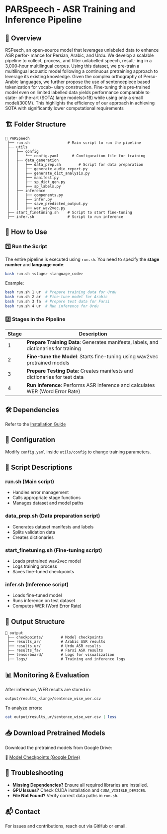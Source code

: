 # PARSpeech - ASR Training and Inference Pipeline

## 📌 Overview
RSPeech, an open-source
model that leverages unlabeled data to enhance ASR perfor-
mance for Persian, Arabic, and Urdu. We develop a scalable
pipeline to collect, process, and filter unlabelled speech, result-
ing in a 3,000-hour multilingual corpus. Using this dataset, we
pre-train a multilingual acoustic model following a continuous
pretraining approach to leverage its existing knowledge. Given
the complex orthography of Perso-Arabic languages, we further
propose the use of sentencepiece based tokenization for vocab-
ulary construction. Fine-tuning this pre-trained model even on
limited labelled data yields performance comparable to state-
of-the-art (SOTA) large models(>1B) while using only a small
model(300M). This highlights the efficiency of our approach
in achieving SOTA with significantly lower computational requirements

## 🏗 Folder Structure
```
📂 PARSpeech
 ├── run.sh                 # Main script to run the pipeline
 ├── utils
 │   ├── config
 │   │   └── config.yaml      # Configuration file for training
 │   ├── data_generation
 │   │   ├── data_prep.sh        # Script for data preparation
 │   │   ├── generate_audio_report.py
 │   │   ├── generate_dict_analysis.py
 │   │   ├── manifest.py
 │   │   ├── sp_dict_gen.py
 │   │   ├── sp_labels.py
 │   ├── inference
 │   │   ├── components.py
 │   │   ├── infer.py
 │   │   ├── save_predicted_output.py
 │   │   ├── wer_wav2vec.py
 ├── start_finetuning.sh    # Script to start fine-tuning
 ├── infer.sh               # Script to run inference
```

## 🚀 How to Use

### 1️⃣ Run the Script
The entire pipeline is executed using `run.sh`. You need to specify the **stage number** and **language code**:
```bash
bash run.sh <stage> <language_code>
```
Example:
```bash
bash run.sh 1 ur  # Prepare training data for Urdu
bash run.sh 2 ar  # Fine-tune model for Arabic
bash run.sh 3 fa  # Prepare test data for Farsi
bash run.sh 4 ur  # Run inference for Urdu
```

### 2️⃣ Stages in the Pipeline
| Stage | Description |
|-------|------------|
| 1 | **Prepare Training Data**: Generates manifests, labels, and dictionaries for training |
| 2 | **Fine-tune the Model**: Starts fine-tuning using wav2vec pretrained models |
| 3 | **Prepare Testing Data**: Creates manifests and dictionaries for test data |
| 4 | **Run Inference**: Performs ASR inference and calculates WER (Word Error Rate) |

## 🛠 Dependencies
Refer to the [Installation Guide](Installation.md)

## 🔧 Configuration
Modify `config.yaml` inside `utils/config` to change training parameters.

## 📝 Script Descriptions
### **run.sh** (Main script)
- Handles error management
- Calls appropriate stage functions
- Manages dataset and model paths

### **data_prep.sh** (Data preparation script)
- Generates dataset manifests and labels
- Splits validation data
- Creates dictionaries

### **start_finetuning.sh** (Fine-tuning script)
- Loads pretrained wav2vec model
- Logs training process
- Saves fine-tuned checkpoints

### **infer.sh** (Inference script)
- Loads fine-tuned model
- Runs inference on test dataset
- Computes WER (Word Error Rate)

## 📂 Output Structure
```
📂 output
 ├── checkpoints/        # Model checkpoints
 ├── results_ar/         # Arabic ASR results
 ├── results_ur/         # Urdu ASR results
 ├── results_fa/         # Farsi ASR results
 ├── tensorboard/        # Logs for visualization
 ├── logs/               # Training and inference logs
```

## 📊 Monitoring & Evaluation
After inference, WER results are stored in:
```
output/results_<lang>/sentence_wise_wer.csv
```
To analyze errors:
```bash
cat output/results_ur/sentence_wise_wer.csv | less
```

## 📥 Download Pretrained Models
Download the pretrained models from Google Drive:

🔗 [Model Checkpoints (Google Drive)](https://drive.google.com/file/d/1448YTjUV_adVcM8O0cFCb3pypj_SpXpA/view?usp=drive_link)

## 🔄 Troubleshooting
- **Missing Dependencies?** Ensure all required libraries are installed.
- **GPU Issues?** Check CUDA installation and `CUDA_VISIBLE_DEVICES`.
- **File Not Found?** Verify correct data paths in `run.sh`.

## 📬 Contact
For issues and contributions, reach out via GitHub or email.


